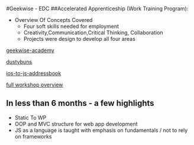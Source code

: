 #Geekwise - EDC
##Accelerated Apprenticeship (Work Training Program): 
* Overview Of Concepts Covered
	- Four soft skills needed for employment
	- Creativity,Communication,Critical Thinking, Collaboration
	- Projects were design to develop all four areas


[geekwise-academy](http://geekwise-kao-thao.github.io/geekwise-academy/)

[dustybuns](http://geekwise-kao-thao.github.io/dustybuns/)

[ios-to-js-addressbook](https://geekwise-kao-thao.github.io/addressbook/)

[full workshop overview](https://github.com/geekwise/geekwise_edc_round_two_review/blob/master/README.md)


## In less than 6 months - a few highlights
- Static To WP
- OOP and MVC structure for web app development
- JS as a language is taught with emphasis on fundamentals / not to rely on frameworks 

